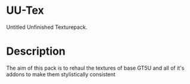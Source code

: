 # UU-Tex
Untitled Unfinished Texturepack.



# Description
The aim of this pack is to rehaul the textures of base GT5U and all of it's addons to make them stylistically consistent






